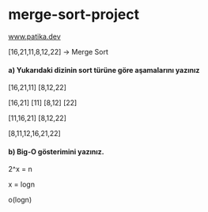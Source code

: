 # merge-sort-project
www.patika.dev

[16,21,11,8,12,22] -> Merge Sort

#### a) Yukarıdaki dizinin sort türüne göre aşamalarını yazınız

[16,21,11] [8,12,22]

[16,21] [11]   [8,12] [22]

[11,16,21] [8,12,22]

[8,11,12,16,21,22]

#### b) Big-O gösterimini yazınız.

2^x = n

x = logn

o(logn)
